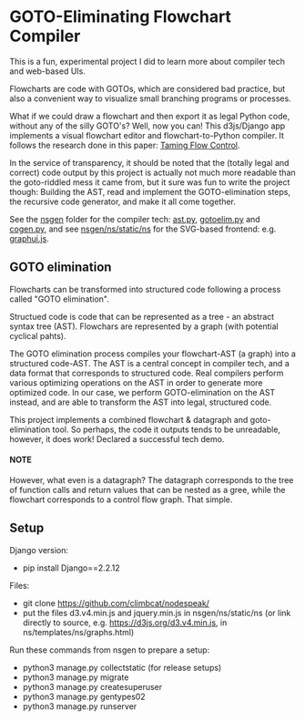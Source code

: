# GOTO-Eliminating Flowchart Compiler

This is a fun, experimental project I did to learn more about compiler tech and web-based UIs.

Flowcharts are code with GOTOs, which are considered bad practice, but also a convenient way to visualize small branching programs or processes.

What if we could draw a flowchart and then export it as legal Python code, without any of the silly GOTO's? Well, now you can! This d3js/Django app implements a visual flowchart editor and flowchart-to-Python compiler. It follows the research done in this paper: [Taming Flow Control](https://www.cs.tufts.edu/comp/150FP/archive/laurie-hendren/taming.pdf).

In the service of transparency, it should be noted that the (totally legal and correct) code output by this project is actually not much more readable than the goto-riddled mess it came from, but it sure was fun to write the project though: Building the AST, read and implement the GOTO-elimination steps, the recursive code generator, and make it all come together.

See the [nsgen](https://github.com/climbcat/nodespeak/tree/master/nsgen) folder for the compiler tech: [ast.py](https://github.com/climbcat/nodespeak/blob/master/nsgen/ast.py), [gotoelim.py](https://github.com/climbcat/nodespeak/blob/master/nsgen/gotoelim.py) and [cogen.py](https://github.com/climbcat/nodespeak/blob/master/nsgen/cogen.py), and see [nsgen/ns/static/ns](https://github.com/climbcat/nodespeak/tree/master/nsgen/ns/static/ns) for the SVG-based frontend: e.g. [graphui.js](https://github.com/climbcat/nodespeak/blob/master/nsgen/ns/static/ns/graphui.js).

## GOTO elimination

Flowcharts can be transformed into structured code following a process called "GOTO elimination".

Structued code is code that can be represented as a tree - an abstract syntax tree (AST). Flowchars are represented by a graph (with potential cyclical pahts).

The GOTO elimination process compiles your flowchart-AST (a graph) into a structured code-AST. The AST is a central concept in compiler tech, and a data format that corresponds to structured code. Real compilers perform various optimizing operations on the AST in order to generate more optimized code. In our case, we perform GOTO-elimination on the AST instead, and are able to transform the AST into legal, structured code.

This project implements a combined flowchart & datagraph and goto-elimination tool. So perhaps, the code it outputs tends to be unreadable, however, it does work! Declared a successful tech demo.

#### NOTE

However, what even is a datagraph? The datagraph corresponds to the tree of function calls and return values that can be nested as a gree, while the flowchart corresponds to a control flow graph. That simple.

## Setup

Django version:
- pip install Django==2.2.12

Files:
- git clone https://github.com/climbcat/nodespeak/
- put the files d3.v4.min.js and jquery.min.js in nsgen/ns/static/ns (or link directly to source, e.g. https://d3js.org/d3.v4.min.js, in ns/templates/ns/graphs.html)

Run these commands from nsgen to prepare a setup:
- python3 manage.py collectstatic (for release setups)
- python3 manage.py migrate
- python3 manage.py createsuperuser
- python3 manage.py gentypes02
- python3 manage.py runserver

